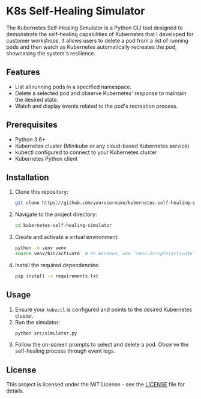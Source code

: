 # K8s Self-Healing Simulator

The Kubernetes Self-Healing Simulator is a Python CLI tool designed to demonstrate the self-healing capabilities of Kubernetes that I developed for customer workshops. It allows users to delete a pod from a list of running pods and then watch as Kubernetes automatically recreates the pod, showcasing the system's resilience.

## Features

- List all running pods in a specified namespace.
- Delete a selected pod and observe Kubernetes' response to maintain the desired state.
- Watch and display events related to the pod's recreation process.

## Prerequisites

- Python 3.6+
- Kubernetes cluster (Minikube or any cloud-based Kubernetes service)
- kubectl configured to connect to your Kubernetes cluster
- Kubernetes Python client

## Installation

1. Clone this repository:
   ```bash
   git clone https://github.com/yourusername/kubernetes-self-healing-simulator.git
   ```
2. Navigate to the project directory:
   ```bash
   cd kubernetes-self-healing-simulator
   ```
3. Create and activate a virtual environment:
   ```bash
   python -m venv venv
   source venv/bin/activate  # On Windows, use `venv\Scripts\activate`
   ```
4. Install the required dependencies:
   ```bash
   pip install -r requirements.txt
   ```

## Usage

1. Ensure your `kubectl` is configured and points to the desired Kubernetes cluster.
2. Run the simulator:
   ```bash
   python src/simulator.py
   ```
3. Follow the on-screen prompts to select and delete a pod. Observe the self-healing process through event logs.

## License

This project is licensed under the MIT License - see the [LICENSE](LICENSE) file for details.
```
